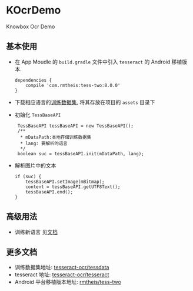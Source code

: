 # KOcrDemo

Knowbox Ocr Demo

## 基本使用

- 在 App Moudle 的 `build.gradle` 文件中引入 `tesseract` 的 Android 移植版本.

	```
	dependencies {
	    compile 'com.rmtheis:tess-two:8.0.0'
	}
	```
	
	
- 下载相应语言的[训练数据集](https://github.com/tesseract-ocr/tessdata), 将其存放在项目的 `assets` 目录下

- 初始化 `TessBaseAPI` 

	```
	 TessBaseAPI tessBaseAPI = new TessBaseAPI();
	 /**
      * mDataPath:本地存储训练数据集
      * lang: 要解析的语言
      */
     boolean suc = tessBaseAPI.init(mDataPath, lang);
	```

- 解析图片中的文本

	```
	if (suc) {
        tessBaseAPI.setImage(mBitmap);
        content = tessBaseAPI.getUTF8Text();
        tessBaseAPI.end();
    } 
	```

## 高级用法

- 训练新语言 见[文档](./训练新语言.md)
	
## 更多文档

- 训练数据集地址: [tesseract-ocr/tessdata](https://github.com/tesseract-ocr/tessdata)
- tesseract 地址: [tesseract-ocr/tesseract](https://github.com/tesseract-ocr/tesseract)
- Android 平台移植版本地址: [rmtheis/tess-two](https://github.com/rmtheis/tess-two)